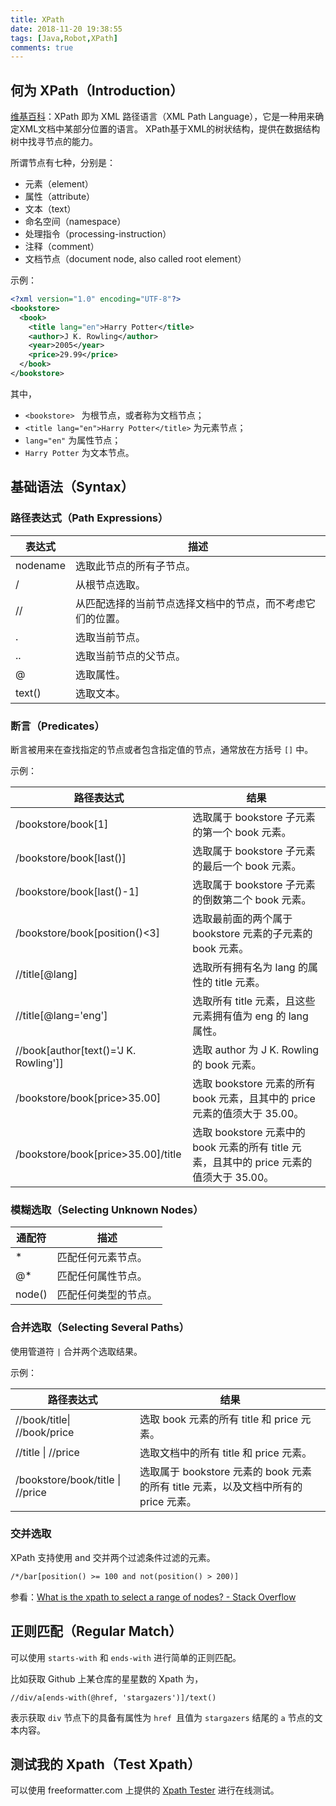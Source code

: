 ```yaml
---
title: XPath
date: 2018-11-20 19:38:55
tags: [Java,Robot,XPath]
comments: true
---
```


## 何为 XPath（Introduction）

[维基百科](https://zh.wikipedia.org/zh-hans/XPath)：XPath 即为 XML 路径语言（XML Path Language），它是一种用来确定XML文档中某部分位置的语言。 XPath基于XML的树状结构，提供在数据结构树中找寻节点的能力。

所谓节点有七种，分别是：

- 元素（element）
- 属性（attribute）
- 文本（text）
- 命名空间（namespace）
- 处理指令（processing-instruction）
- 注释（comment）
- 文档节点（document node, also called root element）

示例：

```xml
<?xml version="1.0" encoding="UTF-8"?>
<bookstore>
  <book>
    <title lang="en">Harry Potter</title>
    <author>J K. Rowling</author>
    <year>2005</year>
    <price>29.99</price>
  </book>
</bookstore>
```

其中，

- `<bookstore> ` 为根节点，或者称为文档节点；
- `<title lang="en">Harry Potter</title>` 为元素节点；
- `lang="en"` 为属性节点；
- `Harry Potter` 为文本节点。

## 基础语法（Syntax）

### 路径表达式（Path Expressions）

| 表达式   | 描述                                                       |
| -------- | ---------------------------------------------------------- |
| nodename | 选取此节点的所有子节点。                                   |
| /        | 从根节点选取。                                             |
| //       | 从匹配选择的当前节点选择文档中的节点，而不考虑它们的位置。 |
| .        | 选取当前节点。                                             |
| ..       | 选取当前节点的父节点。                                     |
| @        | 选取属性。                                                 |
| text()   | 选取文本。                                                 |

### 断言（Predicates）

断言被用来在查找指定的节点或者包含指定值的节点，通常放在方括号 `[]` 中。

示例：

| 路径表达式                            | 结果                                                         |
| ------------------------------------- | ------------------------------------------------------------ |
| /bookstore/book[1]                    | 选取属于 bookstore 子元素的第一个 book 元素。                |
| /bookstore/book[last()]               | 选取属于 bookstore 子元素的最后一个 book 元素。              |
| /bookstore/book[last()-1]             | 选取属于 bookstore 子元素的倒数第二个 book 元素。            |
| /bookstore/book[position()<3]         | 选取最前面的两个属于 bookstore 元素的子元素的 book 元素。    |
| //title[@lang]                        | 选取所有拥有名为 lang 的属性的 title 元素。                  |
| //title[@lang='eng']                  | 选取所有 title 元素，且这些元素拥有值为 eng 的 lang 属性。   |
| //book[author[text()='J K. Rowling']] | 选取 author 为 J K. Rowling 的 book 元素。                   |
| /bookstore/book[price>35.00]          | 选取 bookstore 元素的所有 book 元素，且其中的 price 元素的值须大于 35.00。 |
| /bookstore/book[price>35.00]/title    | 选取 bookstore 元素中的 book 元素的所有 title 元素，且其中的 price 元素的值须大于 35.00。 |

### 模糊选取（Selecting Unknown Nodes）

| 通配符 | 描述                 |
| ------ | -------------------- |
| *      | 匹配任何元素节点。   |
| @*     | 匹配任何属性节点。   |
| node() | 匹配任何类型的节点。 |

### 合并选取（Selecting Several Paths）

使用管道符 `|`  合并两个选取结果。

示例：

| 路径表达式                           | 结果                                                         |
| ------------------------------------ | ------------------------------------------------------------ |
| //book/title&#124; //book/price      | 选取 book 元素的所有 title 和 price 元素。                   |
| //title &#124;  //price              | 选取文档中的所有 title 和 price 元素。                       |
| /bookstore/book/title &#124; //price | 选取属于 bookstore 元素的 book 元素的所有 title 元素，以及文档中所有的 price 元素。 |

### 交并选取

XPath 支持使用 and 交并两个过滤条件过滤的元素。

```xml
/*/bar[position() >= 100 and not(position() > 200)]
```

参看：[What is the xpath to select a range of nodes? - Stack Overflow](https://stackoverflow.com/questions/3354987/what-is-the-xpath-to-select-a-range-of-nodes)

## 正则匹配（Regular Match）

可以使用 `starts-with` 和 `ends-with` 进行简单的正则匹配。

比如获取 Github 上某仓库的星星数的 Xpath 为，

```
//div/a[ends-with(@href, 'stargazers')]/text()
```

 表示获取 `div` 节点下的具备有属性为 `href `且值为 `stargazers` 结尾的 `a` 节点的文本内容。

## 测试我的 Xpath（Test Xpath）

 可以使用 freeformatter.com 上提供的 [Xpath Tester](https://www.freeformatter.com/xpath-tester.html) 进行在线测试。